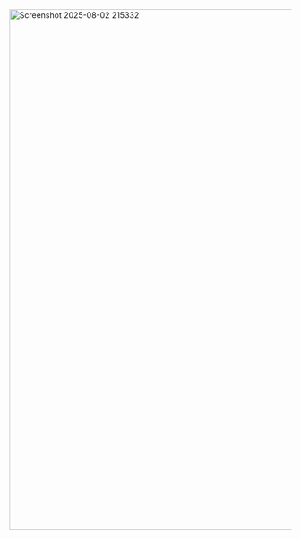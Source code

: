<img width="1848" height="929" alt="Screenshot 2025-08-02 215332" src="https://github.com/user-attachments/assets/ae0b9aa7-6046-4b28-b06f-b50358fda2ca" />
